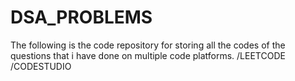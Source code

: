 # DSA_PROBLEMS

The following is the code repository for storing all the codes of the questions that i have done on multiple code platforms.
/LEETCODE
/CODESTUDIO
